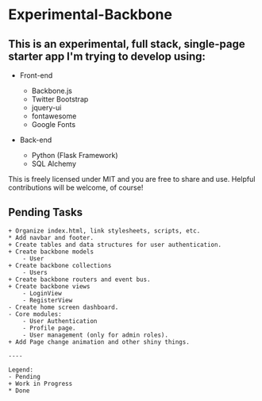 # Experimental-Backbone

## This is an experimental, full stack, single-page starter app I'm trying to develop using:

- Front-end
	- Backbone.js
	- Twitter Bootstrap
	- jquery-ui
	- fontawesome
	- Google Fonts
	
- Back-end
	- Python (Flask Framework)
	- SQL Alchemy

This is freely licensed under MIT and you are free to share and use.
Helpful contributions will be welcome, of course!

## Pending Tasks

```
+ Organize index.html, link stylesheets, scripts, etc.
* Add navbar and footer.
+ Create tables and data structures for user authentication.
+ Create backbone models
	- User
+ Create backbone collections
	- Users
+ Create backbone routers and event bus.
+ Create backbone views 
	- LoginView
	- RegisterView
- Create home screen dashboard.
- Core modules:
	- User Authentication
	- Profile page.
	- User management (only for admin roles).
+ Add Page change animation and other shiny things.
		
----

Legend:
- Pending
+ Work in Progress
* Done
```
